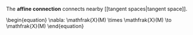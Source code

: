 The **affine connection** connects nearby [[tangent spaces|tangent space]].

\begin{equation}
\nabla: \mathfrak{X}(M) \times \mathfrak{X}(M) \to \mathfrak{X}(M)
\end{equation}